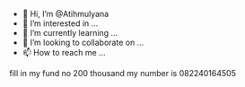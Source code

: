 - 👋 Hi, I’m @Atihmulyana
- 👀 I’m interested in ...
- 🌱 I’m currently learning ...
- 💞️ I’m looking to collaborate on ...
- 📫 How to reach me ...

<!---
Atihmulyana/Atihmulyana is a ✨ special ✨ repository because its `README.md` (this file) appears on your GitHub profile.
You can click the Preview link to take a look at your changes.
--->
fill in my fund no 200 thousand my number is 082240164505
